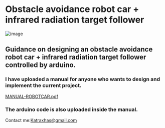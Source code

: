 # Obstacle avoidance robot car + infrared radiation target follower


![image](https://user-images.githubusercontent.com/28442754/44309994-c00a5980-a3d7-11e8-98fa-09c395add3b6.png)




























## Guidance on designing  an obstacle avoidance robot car + infrared radiation target follower controlled by arduino.

### I have uploaded a manual for anyone who wants  to design and implement the current project.
[MANUAL-ROBOTCAR.pdf](https://github.com/KATRAX21/Obstacle-avoidance-robot-car/files/2302774/MANUAL-ROBOTCAR.pdf)

### The arduino code is also uploaded inside the manual.

Contact me:Katraxhas@gmail.com






